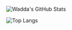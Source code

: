 ![Wadda's GitHub Stats](https://github-readme-stats.vercel.app/api?username=waddafunk&show_icons=true&theme=onedark&count_private=true)

![Top Langs](https://github-readme-stats.vercel.app/api/top-langs/?username=waddafunk&layout=compact&theme=onedark&count_private=true)


